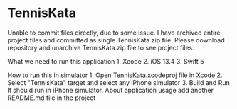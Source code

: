 # TennisKata

Unable to commit files directly, due to some issue. 
I have archived entire project files and committed as single TennisKata.zip file.
Please download repository and unarchive TennisKata.zip file to see project files.

What we need to run this application
	1.	Xcode
	2.	iOS 13.4
	3.	Swift 5
  
How to run this in simulator
	1.	Open TennisKata.xcodeproj file in Xcode
	2.	Select "TennisKata" target and select any iPhone simulator
	3.	Build and Run It should run in iPhone simulator.
About application usage add another README.md file in the project
